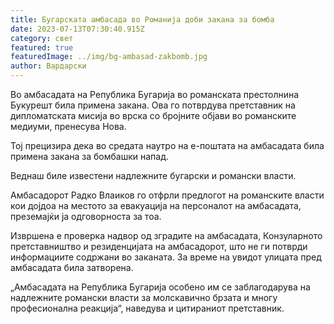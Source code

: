 ```yaml
---
title: Бугарската амбасада во Романија доби закана за бомба
date: 2023-07-13T07:30:40.915Z
category: свет
featured: true
featuredImage: ../img/bg-ambasad-zakbomb.jpg
author: Вардарски
---
```

Во амбасадата на Република Бугарија во романската престолнина Букурешт била примена закана. Ова го потврдува претставник на дипломатската мисија во врска со бројните објави во романските медиуми, пренесува Нова.

Тој прецизира дека во средата наутро на е-поштата на амбасадата била примена закана за бомбашки напад.

Веднаш биле известени надлежните бугарски и романски власти.

Амбасадорот Радко Влаиков го отфрли предлогот на романските власти кои дојдоа на местото за евакуација на персоналот на амбасадата, преземајќи ја одговорноста за тоа.

Извршена е проверка надвор од зградите на амбасадата, Конзуларното претставништво и резиденцијата на амбасадорот, што не ги потврди информациите содржани во заканата. За време на увидот улицата пред амбасадата била затворена.

„Амбасадата на Република Бугарија особено им се заблагодарува на надлежните романски власти за молскавично брзата и многу професионална реакција“, наведува и цитираниот претставник.